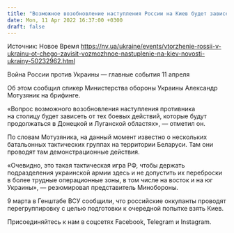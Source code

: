 ```yaml
---
title: "Возможное возобновление наступления России на Киев будет зависеть от боевых действий на Донбассе — Минобороны"
date: Mon, 11 Apr 2022 16:37:00 +0300
draft: false
---
```

Источник: Новое Время https://nv.ua/ukraine/events/vtorzhenie-rossii-v-ukrainu-ot-chego-zavisit-vozmozhnoe-nastuplenie-na-kiev-novosti-ukrainy-50232962.html


Война России против Украины — главные события 11 апреля

 Об этом сообщил спикер Министерства обороны Украины Александр Мотузяник на брифинге.

«Вопрос возможного возобновления наступления противника на столицу будет зависеть от тех боевых действий, которые будут продолжаться в Донецкой и Луганской областях», — отметил он.

По словам Мотузяника, на данный момент известно о нескольких батальонных тактических группах на территории Беларуси. Там они проводят там демонстрационные действия.

«Очевидно, это такая тактическая игра РФ, чтобы держать подразделения украинской армии здесь и не допустить их переброски в более трудные операционные зоны, в том числе на восток и на юг Украины», — резюмировал представитель Минобороны.

 9 марта в Генштабе ВСУ сообщили, что российские оккупанты проводят перегруппировку с целью подготовки к очередной попытке взять Киев.

Присоединяйтесь к нам в соцсетях Facebook, Telegram и Instagram.
